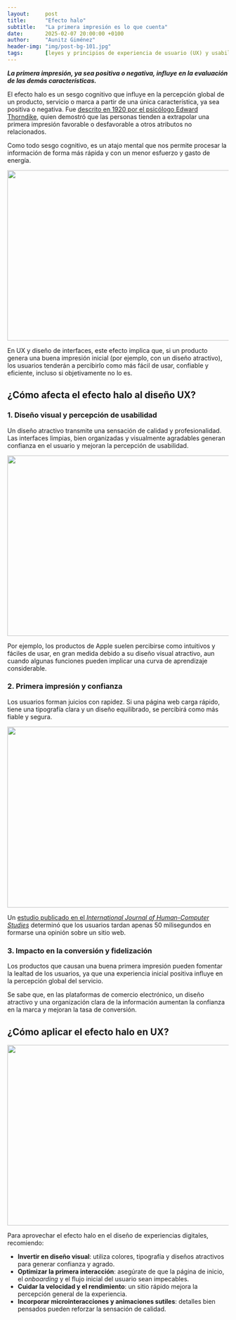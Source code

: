 ```yaml
---
layout:     post
title:      "Efecto halo"
subtitle:   "La primera impresión es lo que cuenta"
date:       2025-02-07 20:00:00 +0100
author:     "Aunitz Giménez"
header-img: "img/post-bg-101.jpg"
tags:       [leyes y principios de experiencia de usuario (UX) y usabilidad, sesgos cognitivos]
---
```


<p><strong><em>La primera impresión, ya sea positiva o negativa, influye en la evaluación de las demás características.</em></strong></p>

<p>El efecto halo es un sesgo cognitivo que influye en la percepción global de un producto, servicio o marca a partir de una única característica, ya sea positiva o negativa. Fue <a href="https://es.wikipedia.org/wiki/Efecto_halo" target="_blank" rel="noopener noreferrer">descrito en 1920 por el psicólogo Edward Thorndike</a>, quien demostró que las personas tienden a extrapolar una primera impresión favorable o desfavorable a otros atributos no relacionados.</p>

<p>Como todo sesgo cognitivo, es un atajo mental que nos permite procesar la información de forma más rápida y con un menor esfuerzo y gasto de energía.</p>

<p><img src="{{ site.baseurl }}/img/efecto-halo-01.jpg" loading="lazy" alt="" width="720" height="387"></p>

<p>En UX y diseño de interfaces, este efecto implica que, si un producto genera una buena impresión inicial (por ejemplo, con un diseño atractivo), los usuarios tenderán a percibirlo como más fácil de usar, confiable y eficiente, incluso si objetivamente no lo es.</p>

<h2>¿Cómo afecta el efecto halo al diseño UX?</h2>

<h3>1. Diseño visual y percepción de usabilidad</h3>

<p>Un diseño atractivo transmite una sensación de calidad y profesionalidad. Las interfaces limpias, bien organizadas y visualmente agradables generan confianza en el usuario y mejoran la percepción de usabilidad.</p>

<p><img src="{{ site.baseurl }}/img/efecto-halo-02.jpg" loading="lazy" alt="" width="720" height="410"></p>

<p>Por ejemplo, los productos de Apple suelen percibirse como intuitivos y fáciles de usar, en gran medida debido a su diseño visual atractivo, aun cuando algunas funciones pueden implicar una curva de aprendizaje considerable.</p>

<h3>2. Primera impresión y confianza</h3>

<p>Los usuarios forman juicios con rapidez. Si una página web carga rápido, tiene una tipografía clara y un diseño equilibrado, se percibirá como más fiable y segura.</p>

<p><img src="{{ site.baseurl }}/img/efecto-halo-03.jpg" loading="lazy" alt="" width="720" height="411"></p>

<p>Un <a href="https://www.sciencedirect.com/science/article/abs/pii/S1071581912001127" target="_blank" rel="noopener noreferrer">estudio publicado en el <em>International Journal of Human-Computer Studies</em></a> determinó que los usuarios tardan apenas 50 milisegundos en formarse una opinión sobre un sitio web.</p>

<h3>3. Impacto en la conversión y fidelización</h3>

<p>Los productos que causan una buena primera impresión pueden fomentar la lealtad de los usuarios, ya que una experiencia inicial positiva influye en la percepción global del servicio.</p>

<p>Se sabe que, en las plataformas de comercio electrónico, un diseño atractivo y una organización clara de la información aumentan la confianza en la marca y mejoran la tasa de conversión.</p>

<h2>¿Cómo aplicar el efecto halo en UX?</h2>

<p><img src="{{ site.baseurl }}/img/efecto-halo-04.jpg" loading="lazy" alt="" width="720" height="410"></p>

<p>Para aprovechar el efecto halo en el diseño de experiencias digitales, recomiendo:</p>

<ul>
	<li><strong>Invertir en diseño visual</strong>: utiliza colores, tipografía y diseños atractivos para generar confianza y agrado.</li>
	<li><strong>Optimizar la primera interacción</strong>: asegúrate de que la página de inicio, el <em>onboarding</em> y el flujo inicial del usuario sean impecables.</li>
	<li><strong>Cuidar la velocidad y el rendimiento</strong>: un sitio rápido mejora la percepción general de la experiencia.</li>
	<li><strong>Incorporar microinteracciones y animaciones sutiles</strong>: detalles bien pensados pueden reforzar la sensación de calidad.</li>
</ul>